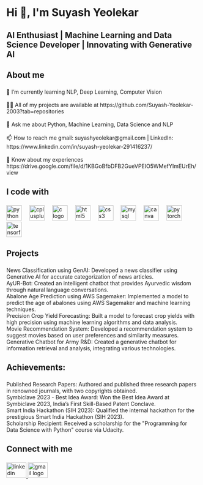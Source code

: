 <h1 align="left">Hi 👋, I'm Suyash Yeolekar</h1>

###

<h2 align="left">AI Enthusiast | Machine Learning and Data Science Developer | Innovating with Generative AI</h2>

###

<h2 align="left">About me</h2>

###

<p align="left">🌱 I’m currently learning NLP, Deep Learning, Computer Vision<br><br>👨‍💻 All of my projects are available at https://github.com/Suyash-Yeolekar-2003?tab=repositories<br><br>💬 Ask me about Python, Machine Learning, Data Science and NLP<br><br>📫 How to reach me gmail: suyashyeolekar@gmail.com | LinkedIn: https://www.linkedin.com/in/suyash-yeolekar-291416237/<br><br>📄 Know about my experiences https://drive.google.com/file/d/1KBGoBfbDFB2GueVPEIO5WMefYImEUrEh/view</p>

###

<h2 align="left">I code with</h2>

###

<div align="left">
  <img src="https://cdn.jsdelivr.net/gh/devicons/devicon/icons/python/python-original.svg" height="40" alt="python logo"  />
  <img width="12" />
  <img src="https://cdn.jsdelivr.net/gh/devicons/devicon/icons/cplusplus/cplusplus-original.svg" height="40" alt="cplusplus logo"  />
  <img width="12" />
  <img src="https://cdn.jsdelivr.net/gh/devicons/devicon/icons/c/c-original.svg" height="40" alt="c logo"  />
  <img width="12" />
  <img src="https://cdn.jsdelivr.net/gh/devicons/devicon/icons/html5/html5-original.svg" height="40" alt="html5 logo"  />
  <img width="12" />
  <img src="https://cdn.jsdelivr.net/gh/devicons/devicon/icons/css3/css3-original.svg" height="40" alt="css3 logo"  />
  <img width="12" />
  <img src="https://cdn.jsdelivr.net/gh/devicons/devicon/icons/mysql/mysql-original.svg" height="40" alt="mysql logo"  />
  <img width="12" />
  <img src="https://cdn.jsdelivr.net/gh/devicons/devicon/icons/canva/canva-original.svg" height="40" alt="canva logo"  />
  <img width="12" />
  <img src="https://cdn.jsdelivr.net/gh/devicons/devicon/icons/pytorch/pytorch-original.svg" height="40" alt="pytorch logo"  />
  <img width="12" />
  <img src="https://cdn.jsdelivr.net/gh/devicons/devicon/icons/tensorflow/tensorflow-original.svg" height="40" alt="tensorflow logo"  />
</div>

###

<h2 align="left">Projects</h2>

###

<p align="left">News Classification using GenAI: Developed a news classifier using Generative AI for accurate categorization of news articles.<br>AyUR-Bot: Created an intelligent chatbot that provides Ayurvedic wisdom through natural language conversations.<br>Abalone Age Prediction using AWS Sagemaker: Implemented a model to predict the age of abalones using AWS Sagemaker and machine learning techniques.<br>Precision Crop Yield Forecasting: Built a model to forecast crop yields with high precision using machine learning algorithms and data analysis.<br>Movie Recommendation System: Developed a recommendation system to suggest movies based on user preferences and similarity measures.<br>Generative Chatbot for Army R&D: Created a generative chatbot for information retrieval and analysis, integrating various technologies.</p>

###

<h2 align="left">Achievements:</h2>

###

<p align="left">Published Research Papers: Authored and published three research papers in renowned journals, with two copyrights obtained.<br>Symbiclave 2023 - Best Idea Award: Won the Best Idea Award at Symbiclave 2023, India’s First Skill-Based Patent Conclave.<br>Smart India Hackathon (SIH 2023): Qualified the internal hackathon for the prestigious Smart India Hackathon (SIH 2023).<br>Scholarship Recipient: Received a scholarship for the "Programming for Data Science with Python" course via Udacity.</p>

###

<h2 align="left">Connect with me</h2>

###

<div align="left">
  <a href="https://www.linkedin.com/in/suyash-yeolekar-291416237/" target="_blank">
    <img src="https://raw.githubusercontent.com/maurodesouza/profile-readme-generator/master/src/assets/icons/social/linkedin/default.svg" width="52" height="40" alt="linkedin logo"  />
  </a>
  <a href="suyashyeolekar@gmail.com" target="_blank">
    <img src="https://raw.githubusercontent.com/maurodesouza/profile-readme-generator/master/src/assets/icons/social/gmail/default.svg" width="52" height="40" alt="gmail logo"  />
  </a>
</div>

###
